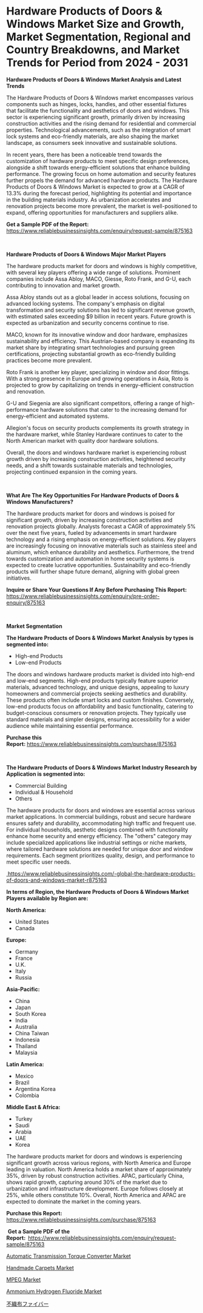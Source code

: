 <p><h1>Hardware Products of Doors & Windows Market Size and Growth, Market Segmentation, Regional and Country Breakdowns, and Market Trends for Period from 2024 -  2031</h1></p><p><strong>Hardware Products of Doors & Windows Market Analysis and Latest Trends</strong></p>
<p><p>The Hardware Products of Doors & Windows market encompasses various components such as hinges, locks, handles, and other essential fixtures that facilitate the functionality and aesthetics of doors and windows. This sector is experiencing significant growth, primarily driven by increasing construction activities and the rising demand for residential and commercial properties. Technological advancements, such as the integration of smart lock systems and eco-friendly materials, are also shaping the market landscape, as consumers seek innovative and sustainable solutions.</p><p>In recent years, there has been a noticeable trend towards the customization of hardware products to meet specific design preferences, alongside a shift towards energy-efficient solutions that enhance building performance. The growing focus on home automation and security features further propels the demand for advanced hardware products. The Hardware Products of Doors & Windows Market is expected to grow at a CAGR of 13.3% during the forecast period, highlighting its potential and importance in the building materials industry. As urbanization accelerates and renovation projects become more prevalent, the market is well-positioned to expand, offering opportunities for manufacturers and suppliers alike.</p></p>
<p><strong>Get a Sample PDF of the Report:&nbsp;</strong> <a href="https://www.reliablebusinessinsights.com/enquiry/request-sample/875163">https://www.reliablebusinessinsights.com/enquiry/request-sample/875163</a></p>
<p>&nbsp;</p>
<p><strong>Hardware Products of Doors & Windows Major Market Players</strong></p>
<p><p>The hardware products market for doors and windows is highly competitive, with several key players offering a wide range of solutions. Prominent companies include Assa Abloy, MACO, Giesse, Roto Frank, and G-U, each contributing to innovation and market growth.</p><p>Assa Abloy stands out as a global leader in access solutions, focusing on advanced locking systems. The company's emphasis on digital transformation and security solutions has led to significant revenue growth, with estimated sales exceeding $9 billion in recent years. Future growth is expected as urbanization and security concerns continue to rise.</p><p>MACO, known for its innovative window and door hardware, emphasizes sustainability and efficiency. This Austrian-based company is expanding its market share by integrating smart technologies and pursuing green certifications, projecting substantial growth as eco-friendly building practices become more prevalent.</p><p>Roto Frank is another key player, specializing in window and door fittings. With a strong presence in Europe and growing operations in Asia, Roto is projected to grow by capitalizing on trends in energy-efficient construction and renovation.</p><p>G-U and Siegenia are also significant competitors, offering a range of high-performance hardware solutions that cater to the increasing demand for energy-efficient and automated systems.</p><p>Allegion's focus on security products complements its growth strategy in the hardware market, while Stanley Hardware continues to cater to the North American market with quality door hardware solutions. </p><p>Overall, the doors and windows hardware market is experiencing robust growth driven by increasing construction activities, heightened security needs, and a shift towards sustainable materials and technologies, projecting continued expansion in the coming years.</p></p>
<p>&nbsp;</p>
<p><strong>What Are The Key Opportunities For Hardware Products of Doors & Windows Manufacturers?</strong></p>
<p><p>The hardware products market for doors and windows is poised for significant growth, driven by increasing construction activities and renovation projects globally. Analysts forecast a CAGR of approximately 5% over the next five years, fueled by advancements in smart hardware technology and a rising emphasis on energy-efficient solutions. Key players are increasingly focusing on innovative materials such as stainless steel and aluminum, which enhance durability and aesthetics. Furthermore, the trend towards customization and automation in home security systems is expected to create lucrative opportunities. Sustainability and eco-friendly products will further shape future demand, aligning with global green initiatives.</p></p>
<p><strong>Inquire or Share Your Questions If Any Before Purchasing This Report:</strong> <a href="https://www.reliablebusinessinsights.com/enquiry/pre-order-enquiry/875163">https://www.reliablebusinessinsights.com/enquiry/pre-order-enquiry/875163</a></p>
<p>&nbsp;</p>
<p><strong>Market Segmentation</strong></p>
<p><strong>The Hardware Products of Doors & Windows Market Analysis by types is segmented into:</strong></p>
<p><ul><li>High-end Products</li><li>Low-end Products</li></ul></p>
<p><p>The doors and windows hardware products market is divided into high-end and low-end segments. High-end products typically feature superior materials, advanced technology, and unique designs, appealing to luxury homeowners and commercial projects seeking aesthetics and durability. These products often include smart locks and custom finishes. Conversely, low-end products focus on affordability and basic functionality, catering to budget-conscious consumers or renovation projects. They typically use standard materials and simpler designs, ensuring accessibility for a wider audience while maintaining essential performance.</p></p>
<p><strong>Purchase this Report:&nbsp;</strong><a href="https://www.reliablebusinessinsights.com/purchase/875163">https://www.reliablebusinessinsights.com/purchase/875163</a></p>
<p>&nbsp;</p>
<p><strong>The Hardware Products of Doors & Windows Market Industry Research by Application is segmented into:</strong></p>
<p><ul><li>Commercial Building</li><li>Individual & Household</li><li>Others</li></ul></p>
<p><p>The hardware products for doors and windows are essential across various market applications. In commercial buildings, robust and secure hardware ensures safety and durability, accommodating high traffic and frequent use. For individual households, aesthetic designs combined with functionality enhance home security and energy efficiency. The "others" category may include specialized applications like industrial settings or niche markets, where tailored hardware solutions are needed for unique door and window requirements. Each segment prioritizes quality, design, and performance to meet specific user needs.</p></p>
<p><a href="https://www.reliablebusinessinsights.com/-global-the-hardware-products-of-doors-and-windows-market-r875163">&nbsp;https://www.reliablebusinessinsights.com/-global-the-hardware-products-of-doors-and-windows-market-r875163</a></p>
<p><strong>In terms of Region, the Hardware Products of Doors & Windows Market Players available by Region are:</strong></p>
<p>
    <p> <strong> North America: </strong>
        <ul>
            <li>United States</li>
            <li>Canada</li>
        </ul>
        </p> 
    <p> <strong> Europe: </strong>
        <ul>
            <li>Germany</li>
            <li>France</li>
            <li>U.K.</li>
            <li>Italy</li>
            <li>Russia</li>
        </ul>
        </p> 
    <p> <strong> Asia-Pacific: </strong>
        <ul>
            <li>China</li>
            <li>Japan</li>
            <li>South Korea</li>
            <li>India</li>
            <li>Australia</li>
            <li>China Taiwan</li>
            <li>Indonesia</li>
            <li>Thailand</li>
            <li>Malaysia</li>
        </ul>
        </p> 
    <p> <strong> Latin America: </strong>
        <ul>
            <li>Mexico</li>
            <li>Brazil</li>
            <li>Argentina Korea</li>
            <li>Colombia</li>
        </ul>
        </p> 
    <p> <strong> Middle East & Africa: </strong>
        <ul>
            <li>Turkey</li>
            <li>Saudi</li>
            <li>Arabia</li>
            <li>UAE</li>
            <li>Korea</li>
        </ul>
    </p>
    </p>
<p><p>The hardware products market for doors and windows is experiencing significant growth across various regions, with North America and Europe leading in valuation. North America holds a market share of approximately 35%, driven by robust construction activities. APAC, particularly China, shows rapid growth, capturing around 30% of the market due to urbanization and infrastructure development. Europe follows closely at 25%, while others constitute 10%. Overall, North America and APAC are expected to dominate the market in the coming years.</p></p>
<p><strong>Purchase this Report: </strong><a href="https://www.reliablebusinessinsights.com/purchase/875163">https://www.reliablebusinessinsights.com/purchase/875163</a></p>
<p>&nbsp;<strong>Get a Sample PDF of the Report:&nbsp;&nbsp;</strong><a href="https://www.reliablebusinessinsights.com/enquiry/request-sample/875163">https://www.reliablebusinessinsights.com/enquiry/request-sample/875163</a></p>
<p><strong></strong></p>
<p><p><a href="https://www.linkedin.com/pulse/automatic-transmission-torque-converter-market-insights-product-rpvbe?trackingId=yPEu%2BvomQXKTDF%2BGm30PTQ%3D%3D">Automatic Transmission Torque Converter Market</a></p><p><a href="https://github.com/GenaGaines34/Market-Research-Report-List-1/blob/main/handmade-carpets-market.md">Handmade Carpets Market</a></p><p><a href="https://issuu.com/reportprime-2/docs/mpeg-market-size-2030.pptx_57695b89a85071">MPEG Market</a></p><p><a href="https://medium.com/@kirstencharriso/the-global-ammonium-hydrogen-fluoride-market-identifies-drivers-restraints-opportunities-and-e9ff05799516">Ammonium Hydrogen Fluoride Market</a></p><p><a href="https://medium.com/@uyjtuy6/non-woven-fibers-market-%E3%81%AE%E3%82%B0%E3%83%AD%E3%83%BC%E3%83%90%E3%83%AB%E5%B8%82%E5%A0%B4%E6%A6%82%E8%A6%81%E3%81%AF-%E4%B8%96%E7%95%8C%E3%81%8A%E3%82%88%E3%81%B3%E4%B8%BB%E8%A6%81%E5%B8%82%E5%A0%B4%E3%81%AB%E3%81%8A%E3%81%91%E3%82%8B%E6%A5%AD%E7%95%8C%E3%81%AB%E5%BD%B1%E9%9F%BF%E3%82%92%E4%B8%8E%E3%81%88%E3%82%8B%E4%B8%BB%E8%A6%81%E3%81%AA%E3%83%88%E3%83%AC%E3%83%B3%E3%83%89%E3%81%AB%E3%81%A4%E3%81%84%E3%81%A6-%E7%8B%AC%E8%87%AA%E3%81%AE%E8%A6%96%E7%82%B9%E3%82%92%E6%8F%90%E4%BE%9B%E3%81%97%E3%81%BE%E3%81%99-83cdf31ffcff">不織布ファイバー</a></p></p>